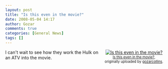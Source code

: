 ```yaml
---
layout: post
title: "Is this even in the movie?"
date: 2008-05-04 14:17
author: Gozar
comments: true
categories: [General News]
tags: []
---
```

<style type="text/css">
.flickr-photo { }
.flickr-frame {	float: right; text-align: center; margin-left: 15px; margin-bottom: 15px; }
.flickr-caption { font-size: 0.8em; margin-top: 0px; }
</style>

<div class="flickr-frame">
	<a href="http://www.flickr.com/photos/10534586@N00/2465221624/" title="photo sharing"><img src="http://farm3.static.flickr.com/2002/2465221624_fe4be1b19a_m.jpg" class="flickr-photo" alt="Is this even in the movie?" /></a><br />
	<span class="flickr-caption">
		<a href="http://www.flickr.com/photos/10534586@N00/2465221624/">Is this even in the movie?</a>,<br /> originally uploaded by <a href="http://www.flickr.com/people/10534586@N00/">gozarcollins</a>.
	</span>
</div>
I can't wait to see how they work the Hulk on an ATV into the movie.
<br clear="all" />
